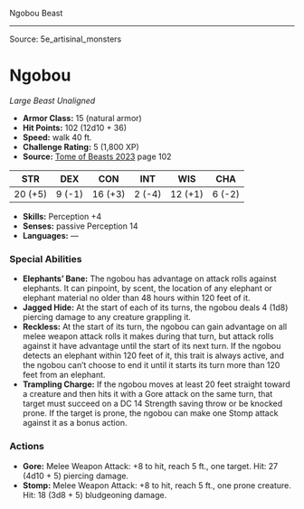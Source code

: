 <MonsterName/>Ngobou</MonsterName>
<CreatureType/>Beast</CreatureType>



---

Source: 5e_artisinal_monsters

# Ngobou

*Large* *Beast* *Unaligned*

- **Armor Class:** 15 (natural armor)
- **Hit Points:** 102 (12d10 + 36)
- **Speed:** walk 40 ft.
- **Challenge Rating:** 5 (1,800 XP)
- **Source:** [Tome of Beasts 2023](https://koboldpress.com/kpstore/product/tome-of-beasts-1-2023-edition/) page 102

| STR | DEX | CON | INT | WIS | CHA |
| --- | --- | --- | --- | --- | --- |
| 20 (+5) | 9 (-1) | 16 (+3) | 2 (-4) | 12 (+1) | 6 (-2) |

- **Skills:** Perception +4
- **Senses:** passive Perception 14
- **Languages:** —

### Special Abilities

- **Elephants’ Bane:** The ngobou has advantage on attack rolls against elephants. It can pinpoint, by scent, the location of any elephant or elephant material no older than 48 hours within 120 feet of it.
- **Jagged Hide:** At the start of each of its turns, the ngobou deals 4 (1d8) piercing damage to any creature grappling it.
- **Reckless:** At the start of its turn, the ngobou can gain advantage on all melee weapon attack rolls it makes during that turn, but attack rolls against it have advantage until the start of its next turn. If the ngobou detects an elephant within 120 feet of it, this trait is always active, and the ngobou can’t choose to end it until it starts its turn more than 120 feet from an elephant.
- **Trampling Charge:** If the ngobou moves at least 20 feet straight toward a creature and then hits it with a Gore attack on the same turn, that target must succeed on a DC 14 Strength saving throw or be knocked prone. If the target is prone, the ngobou can make one Stomp attack against it as a bonus action.

### Actions

- **Gore:** Melee Weapon Attack: +8 to hit, reach 5 ft., one target. Hit: 27 (4d10 + 5) piercing damage.
- **Stomp:** Melee Weapon Attack: +8 to hit, reach 5 ft., one prone creature. Hit: 18 (3d8 + 5) bludgeoning damage.


